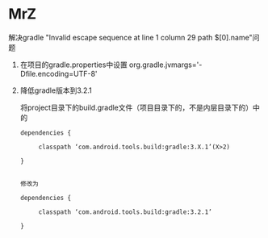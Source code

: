 # MrZ

解决gradle  "Invalid escape sequence at line 1 column 29 path $[0].name"问题

1. 在项目的gradle.properties中设置
      org.gradle.jvmargs='-Dfile.encoding=UTF-8'

2. 降低gradle版本到3.2.1


      将project目录下的build.gradle文件（项目目录下的，不是内层目录下的）中的
       
       dependencies {
       
            classpath ‘com.android.tools.build:gradle:3.X.1’(X>2)
       
       }
       
       
       修改为
       
       dependencies {
       
            classpath ‘com.android.tools.build:gradle:3.2.1’
       
       }
